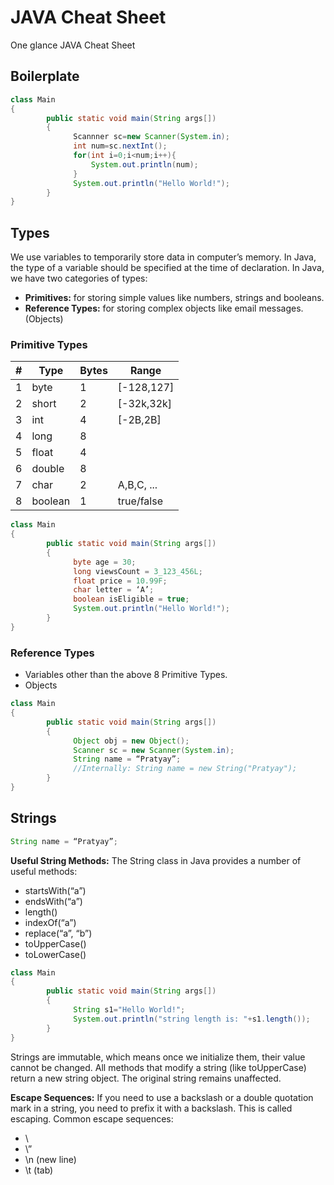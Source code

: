 # JAVA Cheat Sheet

One glance JAVA Cheat Sheet


## Boilerplate
```java
class Main
{
        public static void main(String args[])
        {
              Scannner sc=new Scanner(System.in);
              int num=sc.nextInt();
              for(int i=0;i<num;i++){
	              System.out.println(num);
              }
              System.out.println("Hello World!");
        }
}
```





## Types
We use variables to temporarily store data in computer’s memory. In Java, the type of a variable should be specified at the time of declaration. In Java, we have two categories of types: 
- **Primitives:** for storing simple values like numbers, strings and booleans. 
- **Reference Types:** for storing complex objects like email messages.(Objects)

### Primitive Types
| # | Type | Bytes | Range |
|---| ----- | -------- | ---------- |
|1|byte |1 |[-128,127]
|2|short |2 |[-32k,32k]
|3|int |4 |[-2B,2B]
|4|long |8 |
|5|float |4 |
|6|double |8 |
|7|char |2 |A,B,C, ...
|8|boolean |1 |true/false
```java
class Main
{
        public static void main(String args[])
        {
              byte age = 30; 
              long viewsCount = 3_123_456L; 
              float price = 10.99F; 
              char letter = ‘A’; 
              boolean isEligible = true;
              System.out.println("Hello World!");
        }
}
```



### Reference Types

- Variables other than the above 8 Primitive Types.
- Objects
```java
class Main
{
        public static void main(String args[])
        {
              Object obj = new Object();
              Scanner sc = new Scanner(System.in);
              String name = “Pratyay”;
              //Internally: String name = new String("Pratyay");
        }
}
```

## Strings
```java
String name = “Pratyay”;
```
**Useful String Methods:**
The String class in Java provides a number of useful methods:
-  startsWith(“a”)
-  endsWith(“a”)
-  length()
-  indexOf(“a”)
-  replace(“a”, “b”)
-  toUpperCase()
-  toLowerCase()
```java
class Main
{
        public static void main(String args[])
        {
              String s1="Hello World!";
              System.out.println("string length is: "+s1.length());
        }
}
```
Strings are immutable, which means once we initialize them, their value cannot be
changed. All methods that modify a string (like toUpperCase) return a new string
object. The original string remains unaffected. 

**Escape Sequences:** 
If you need to use a backslash or a double quotation mark in a string, you need to prefix it with a backslash. This is called escaping.
Common escape sequences: 
- \\ 
-  \” 
-  \n (new line) 
-  \t (tab)
